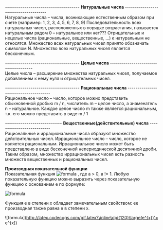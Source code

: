 -------------------------------------- **Натуральные числа**  --------------------------------------  
Натуральные числа – числа, возникающие естественным образом при счете (например: 1, 2, 3, 4, 5, 6, 7, 8, 9)
Последовательность всех натуральных чисел, расположенных в порядке возрастания, называется натуральным рядом
0 – натуральное или нет???
Отрицательные и нецелые числа (рациональные, вещественные, …) к натуральным не относятся.
Множество всех натуральных чисел принято обозначать символом N.
Множество всех натуральных чисел является бесконечным.

-------------------------------------- **Целые числа**  --------------------------------------  
Целые числа – расширение множества натуральных чисел, получаемое добавлением к нему нуля и отрицательных чисел. 

-------------------------------------- **Рациональные числа**  --------------------------------------  
Рациональное число – число, которое можно представить обыкновенной дробью m / n, числитель m – целое число, а знаменатель n – натуральное.
Каждое целое число m также является рациональным, т.к. его можно представить в виде m / 1

----------------------------- **Вещественные(действительные) числа**  ---------------------------  
Рациональные и иррациональные числа образуют множество действительных чисел.
Иррациональное число – число, которое не является рациональным.
Иррациональное число может быть представлено в виде бесконечной непериодической десятичной дроби.
Таким образом, множество иррациональных чисел есть разность множеств вещественных и рациональных чисел.

**Производная показательной функции**  
Показательная функция ![formula](http://latex.codecogs.com/gif.latex?\dpi{120}&space;f(x)&space;=&space;a^{x}) , где a > 0, a != 1. Любую показательную функцию можно выразить через показательную функцию с основанием e по формуле:  

![formula](http://latex.codecogs.com/gif.latex?\inline&space;\dpi{120}&space;\large&space;e^{x\ln&space;a}&space;=&space;(e^{\ln&space;a})^x&space;=&space;a^{x})  

Функция e в степени x обладает замечательным свойством: ее производная также равна e в степени x.  

![formula](http://latex.codecogs.com/gif.latex?\inline\dpi{120}\large(e^{x})'= e^{x})  

